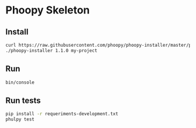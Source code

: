 # Phoopy Skeleton

## Install

```bash
curl https://raw.githubusercontent.com/phoopy/phoopy-installer/master/phoopy-installer -o phoopy-installer
./phoopy-installer 1.1.0 my-project
```

## Run

```bash
bin/console
```

## Run tests

```bash
pip install -r requeriments-development.txt
phulpy test
```
